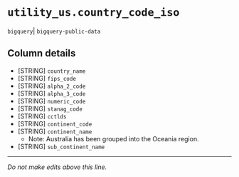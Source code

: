# `utility_us.country_code_iso`
`bigquery`| `bigquery-public-data`

## Column details
* [STRING]    `country_name`
* [STRING]    `fips_code`
* [STRING]    `alpha_2_code`
* [STRING]    `alpha_3_code`
* [STRING]    `numeric_code`
* [STRING]    `stanag_code`
* [STRING]    `cctlds`
* [STRING]    `continent_code`
* [STRING]    `continent_name`
  - Note: Australia has been grouped into the Oceania region.
* [STRING]    `sub_continent_name`

-------------------------------------------------------------------------------
*Do not make edits above this line.*
